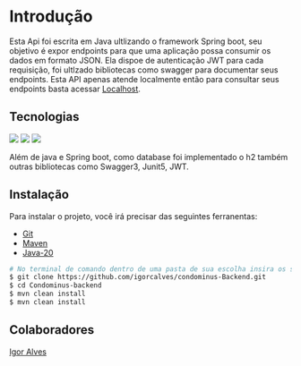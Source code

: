 


# Introdução
Esta Api foi escrita em Java ultlizando o framework Spring boot, seu objetivo é expor endpoints para que uma aplicação possa consumir os dados em formato JSON.
Ela dispoe de autenticação JWT para cada requisição, foi ultlzado bibliotecas como swagger para documentar seus endpoints.
Esta API apenas atende localmente então para consultar seus endpoints basta acessar
[Localhost](http://localhost:8080/swagger-ui/index.html).

## Tecnologias
   
   <p>
   <img src="https://img.shields.io/badge/Java-ED8B00?style=for-the-badge&logo=openjdk&logoColor=white">
  <img src="https://img.shields.io/badge/Spring-6DB33F?style=for-the-badge&logo=spring&logoColor=white">
  <img src="https://img.shields.io/badge/json%20web%20tokens-323330?style=for-the-badge&logo=json-web-tokens&logoColor=pink">
   </p>

Além de java e Spring boot, como database foi implementado o h2 também outras bibliotecas como Swagger3, Junit5, JWT.






## Instalação

Para instalar o projeto, você irá precisar das seguintes ferranentas:

- [Git](https://git-scm.com) 
- [Maven](https://maven.apache.org/download.cgi) 
- [Java-20](https://www.oracle.com/java/technologies/javase/jdk20-archive-downloads.html)

```bash
# No terminal de comando dentro de uma pasta de sua escolha insira os seguintes comandos
$ git clone https://github.com/igorcalves/condominus-Backend.git
$ cd Condominus-backend
$ mvn clean install
$ mvn clean install
```

## Colaboradores

[Igor Alves](https://github.com/igorcalves)